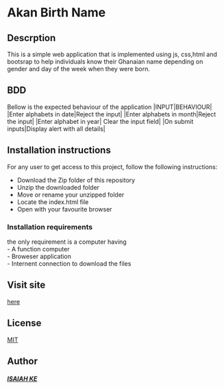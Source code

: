 # Akan Birth Name

## Descrption
 This is a simple web application that is implemented using js, css,html and bootsrap to help individuals know their Ghanaian 
 name depending on gender and day of the week when they were born. 

 ## BDD
 Bellow is the expected behaviour of the application
   |<th>INPUT</th>|<th>BEHAVIOUR</th>|
   |Enter alphabets in date|Reject the input|
   |Enter alphabets in month|Reject the input|
   |Enter alphabet in year| Clear the input field|
   |On submit inputs|Display alert with all details|
 
 ## Installation instructions
 For any user to get access to this project, follow the following instructions:  
  - Download the Zip folder of this repository  
  - Unzip the downloaded folder  
  - Move or rename your unzipped folder  
  - Locate the index.html file  
  - Open with your favourite browser  
  
  ### Installation requirements
   the only requirement is a computer having  
    - A function computer  
    - Broweser application  
    - Internent connection to download the files
   
 
 ## Visit site
 
 [here](https://isaiahke.github.io/birthday-day-finder/)
 
 ## License
 [MIT](/LICENSE)
 
 ## Author
  ##### [ISAIAH KE](https://github.com/IsaiahKe/)
